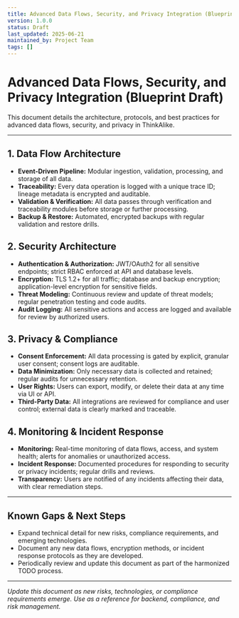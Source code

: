 ```yaml
---
title: Advanced Data Flows, Security, and Privacy Integration (Blueprint Draft)
version: 1.0.0
status: Draft
last_updated: 2025-06-21
maintained_by: Project Team
tags: []
---
```


# Advanced Data Flows, Security, and Privacy Integration (Blueprint Draft)

This document details the architecture, protocols, and best practices for advanced data flows, security, and privacy in ThinkAlike.

---

## 1. Data Flow Architecture
- **Event-Driven Pipeline:** Modular ingestion, validation, processing, and storage of all data.
- **Traceability:** Every data operation is logged with a unique trace ID; lineage metadata is encrypted and auditable.
- **Validation & Verification:** All data passes through verification and traceability modules before storage or further processing.
- **Backup & Restore:** Automated, encrypted backups with regular validation and restore drills.

## 2. Security Architecture
- **Authentication & Authorization:** JWT/OAuth2 for all sensitive endpoints; strict RBAC enforced at API and database levels.
- **Encryption:** TLS 1.2+ for all traffic; database and backup encryption; application-level encryption for sensitive fields.
- **Threat Modeling:** Continuous review and update of threat models; regular penetration testing and code audits.
- **Audit Logging:** All sensitive actions and access are logged and available for review by authorized users.

## 3. Privacy & Compliance
- **Consent Enforcement:** All data processing is gated by explicit, granular user consent; consent logs are auditable.
- **Data Minimization:** Only necessary data is collected and retained; regular audits for unnecessary retention.
- **User Rights:** Users can export, modify, or delete their data at any time via UI or API.
- **Third-Party Data:** All integrations are reviewed for compliance and user control; external data is clearly marked and traceable.

## 4. Monitoring & Incident Response
- **Monitoring:** Real-time monitoring of data flows, access, and system health; alerts for anomalies or unauthorized access.
- **Incident Response:** Documented procedures for responding to security or privacy incidents; regular drills and reviews.
- **Transparency:** Users are notified of any incidents affecting their data, with clear remediation steps.

---

## Known Gaps & Next Steps
- Expand technical detail for new risks, compliance requirements, and emerging technologies.
- Document any new data flows, encryption methods, or incident response protocols as they are developed.
- Periodically review and update this document as part of the harmonized TODO process.

---

*Update this document as new risks, technologies, or compliance requirements emerge. Use as a reference for backend, compliance, and risk management.*
